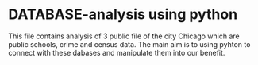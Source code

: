 # DATABASE-analysis using python
This file contains analysis of 3 public file of the city Chicago which are public schools, crime and census data. 
The main aim is to using pyhton to connect with these dabases and manipulate them into our benefit.
